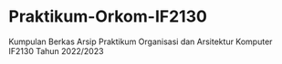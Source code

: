 # Praktikum-Orkom-IF2130
Kumpulan Berkas Arsip Praktikum Organisasi dan Arsitektur Komputer IF2130 Tahun 2022/2023

